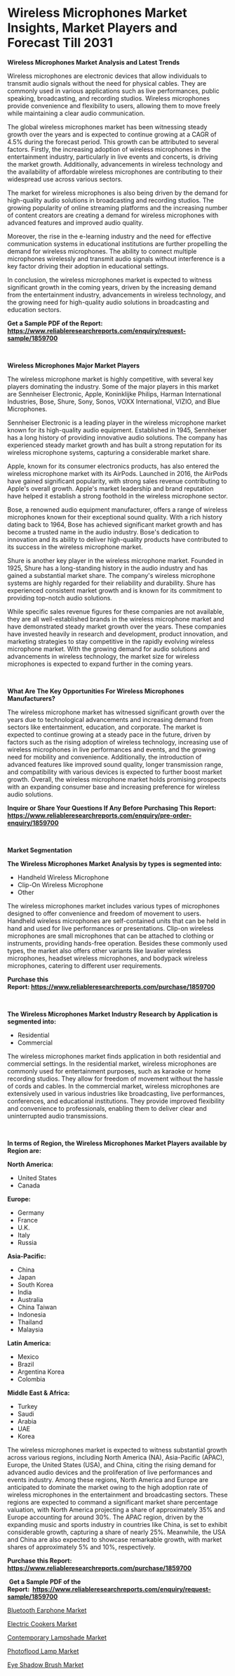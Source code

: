 <p><h1>Wireless Microphones Market Insights, Market Players and Forecast Till 2031</h1></p><p><strong>Wireless Microphones Market Analysis and Latest Trends</strong></p>
<p><p>Wireless microphones are electronic devices that allow individuals to transmit audio signals without the need for physical cables. They are commonly used in various applications such as live performances, public speaking, broadcasting, and recording studios. Wireless microphones provide convenience and flexibility to users, allowing them to move freely while maintaining a clear audio communication.</p><p>The global wireless microphones market has been witnessing steady growth over the years and is expected to continue growing at a CAGR of 4.5% during the forecast period. This growth can be attributed to several factors. Firstly, the increasing adoption of wireless microphones in the entertainment industry, particularly in live events and concerts, is driving the market growth. Additionally, advancements in wireless technology and the availability of affordable wireless microphones are contributing to their widespread use across various sectors.</p><p>The market for wireless microphones is also being driven by the demand for high-quality audio solutions in broadcasting and recording studios. The growing popularity of online streaming platforms and the increasing number of content creators are creating a demand for wireless microphones with advanced features and improved audio quality.</p><p>Moreover, the rise in the e-learning industry and the need for effective communication systems in educational institutions are further propelling the demand for wireless microphones. The ability to connect multiple microphones wirelessly and transmit audio signals without interference is a key factor driving their adoption in educational settings.</p><p>In conclusion, the wireless microphones market is expected to witness significant growth in the coming years, driven by the increasing demand from the entertainment industry, advancements in wireless technology, and the growing need for high-quality audio solutions in broadcasting and education sectors.</p></p>
<p><strong>Get a Sample PDF of the Report:&nbsp; <a href="https://www.reliableresearchreports.com/enquiry/request-sample/1859700">https://www.reliableresearchreports.com/enquiry/request-sample/1859700</a></strong></p>
<p>&nbsp;</p>
<p><strong>Wireless Microphones Major Market Players</strong></p>
<p><p>The wireless microphone market is highly competitive, with several key players dominating the industry. Some of the major players in this market are Sennheiser Electronic, Apple, Koninklijke Philips, Harman International Industries, Bose, Shure, Sony, Sonos, VOXX International, VIZIO, and Blue Microphones. </p><p>Sennheiser Electronic is a leading player in the wireless microphone market known for its high-quality audio equipment. Established in 1945, Sennheiser has a long history of providing innovative audio solutions. The company has experienced steady market growth and has built a strong reputation for its wireless microphone systems, capturing a considerable market share.</p><p>Apple, known for its consumer electronics products, has also entered the wireless microphone market with its AirPods. Launched in 2016, the AirPods have gained significant popularity, with strong sales revenue contributing to Apple's overall growth. Apple's market leadership and brand reputation have helped it establish a strong foothold in the wireless microphone sector.</p><p>Bose, a renowned audio equipment manufacturer, offers a range of wireless microphones known for their exceptional sound quality. With a rich history dating back to 1964, Bose has achieved significant market growth and has become a trusted name in the audio industry. Bose's dedication to innovation and its ability to deliver high-quality products have contributed to its success in the wireless microphone market.</p><p>Shure is another key player in the wireless microphone market. Founded in 1925, Shure has a long-standing history in the audio industry and has gained a substantial market share. The company's wireless microphone systems are highly regarded for their reliability and durability. Shure has experienced consistent market growth and is known for its commitment to providing top-notch audio solutions.</p><p>While specific sales revenue figures for these companies are not available, they are all well-established brands in the wireless microphone market and have demonstrated steady market growth over the years. These companies have invested heavily in research and development, product innovation, and marketing strategies to stay competitive in the rapidly evolving wireless microphone market. With the growing demand for audio solutions and advancements in wireless technology, the market size for wireless microphones is expected to expand further in the coming years.</p></p>
<p>&nbsp;</p>
<p><strong>What Are The Key Opportunities For Wireless Microphones Manufacturers?</strong></p>
<p><p>The wireless microphone market has witnessed significant growth over the years due to technological advancements and increasing demand from sectors like entertainment, education, and corporate. The market is expected to continue growing at a steady pace in the future, driven by factors such as the rising adoption of wireless technology, increasing use of wireless microphones in live performances and events, and the growing need for mobility and convenience. Additionally, the introduction of advanced features like improved sound quality, longer transmission range, and compatibility with various devices is expected to further boost market growth. Overall, the wireless microphone market holds promising prospects with an expanding consumer base and increasing preference for wireless audio solutions.</p></p>
<p><strong>Inquire or Share Your Questions If Any Before Purchasing This Report: <a href="https://www.reliableresearchreports.com/enquiry/pre-order-enquiry/1859700">https://www.reliableresearchreports.com/enquiry/pre-order-enquiry/1859700</a></strong></p>
<p>&nbsp;</p>
<p><strong>Market Segmentation</strong></p>
<p><strong>The Wireless Microphones Market Analysis by types is segmented into:</strong></p>
<p><ul><li>Handheld Wireless Microphone</li><li>Clip-On Wireless Microphone</li><li>Other</li></ul></p>
<p><p>The wireless microphones market includes various types of microphones designed to offer convenience and freedom of movement to users. Handheld wireless microphones are self-contained units that can be held in hand and used for live performances or presentations. Clip-on wireless microphones are small microphones that can be attached to clothing or instruments, providing hands-free operation. Besides these commonly used types, the market also offers other variants like lavalier wireless microphones, headset wireless microphones, and bodypack wireless microphones, catering to different user requirements.</p></p>
<p><strong>Purchase this Report:&nbsp;<a href="https://www.reliableresearchreports.com/purchase/1859700">https://www.reliableresearchreports.com/purchase/1859700</a></strong></p>
<p>&nbsp;</p>
<p><strong>The Wireless Microphones Market Industry Research by Application is segmented into:</strong></p>
<p><ul><li>Residential</li><li>Commercial</li></ul></p>
<p><p>The wireless microphones market finds application in both residential and commercial settings. In the residential market, wireless microphones are commonly used for entertainment purposes, such as karaoke or home recording studios. They allow for freedom of movement without the hassle of cords and cables. In the commercial market, wireless microphones are extensively used in various industries like broadcasting, live performances, conferences, and educational institutions. They provide improved flexibility and convenience to professionals, enabling them to deliver clear and uninterrupted audio transmissions.</p></p>
<p>&nbsp;</p>
<p><strong>In terms of Region, the Wireless Microphones Market Players available by Region are:</strong></p>
<p>
    <p> <strong> North America: </strong>
        <ul>
            <li>United States</li>
            <li>Canada</li>
        </ul>
        </p> 
    <p> <strong> Europe: </strong>
        <ul>
            <li>Germany</li>
            <li>France</li>
            <li>U.K.</li>
            <li>Italy</li>
            <li>Russia</li>
        </ul>
        </p> 
    <p> <strong> Asia-Pacific: </strong>
        <ul>
            <li>China</li>
            <li>Japan</li>
            <li>South Korea</li>
            <li>India</li>
            <li>Australia</li>
            <li>China Taiwan</li>
            <li>Indonesia</li>
            <li>Thailand</li>
            <li>Malaysia</li>
        </ul>
        </p> 
    <p> <strong> Latin America: </strong>
        <ul>
            <li>Mexico</li>
            <li>Brazil</li>
            <li>Argentina Korea</li>
            <li>Colombia</li>
        </ul>
        </p> 
    <p> <strong> Middle East & Africa: </strong>
        <ul>
            <li>Turkey</li>
            <li>Saudi</li>
            <li>Arabia</li>
            <li>UAE</li>
            <li>Korea</li>
        </ul>
    </p>
    </p>
<p><p>The wireless microphones market is expected to witness substantial growth across various regions, including North America (NA), Asia-Pacific (APAC), Europe, the United States (USA), and China, citing the rising demand for advanced audio devices and the proliferation of live performances and events industry. Among these regions, North America and Europe are anticipated to dominate the market owing to the high adoption rate of wireless microphones in the entertainment and broadcasting sectors. These regions are expected to command a significant market share percentage valuation, with North America projecting a share of approximately 35% and Europe accounting for around 30%. The APAC region, driven by the expanding music and sports industry in countries like China, is set to exhibit considerable growth, capturing a share of nearly 25%. Meanwhile, the USA and China are also expected to showcase remarkable growth, with market shares of approximately 5% and 10%, respectively.</p></p>
<p><strong>Purchase this Report: <a href="https://www.reliableresearchreports.com/purchase/1859700">https://www.reliableresearchreports.com/purchase/1859700</a></strong></p>
<p>&nbsp;<strong>Get a Sample PDF of the Report:&nbsp;&nbsp;<a href="https://www.reliableresearchreports.com/enquiry/request-sample/1859700">https://www.reliableresearchreports.com/enquiry/request-sample/1859700</a></strong></p>
<p><strong></strong></p>
<p><p><a href="https://github.com/lbird53714/Market-Research-Report-List-2/blob/main/bluetooth-earphone-market.md">Bluetooth Earphone Market</a></p><p><a href="https://github.com/sofayahoo2023/Market-Research-Report-List-2/blob/main/electric-cookers-market.md">Electric Cookers Market</a></p><p><a href="https://github.com/pizolina/Market-Research-Report-List-2/blob/main/contemporary-lampshade-market.md">Contemporary Lampshade Market</a></p><p><a href="https://github.com/vimar16th/Market-Research-Report-List-2/blob/main/photoflood-lamp-market.md">Photoflood Lamp Market</a></p><p><a href="https://github.com/luckyshygirl/Market-Research-Report-List-2/blob/main/eye-shadow-brush-market.md">Eye Shadow Brush Market</a></p></p>